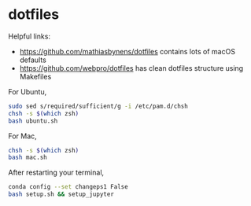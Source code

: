 # dotfiles

Helpful links:

- https://github.com/mathiasbynens/dotfiles contains lots of macOS defaults
- https://github.com/webpro/dotfiles has clean dotfiles structure using Makefiles

For Ubuntu,

```bash
sudo sed s/required/sufficient/g -i /etc/pam.d/chsh
chsh -s $(which zsh)
bash ubuntu.sh
```

For Mac,

```bash
chsh -s $(which zsh)
bash mac.sh
```

After restarting your terminal,

```bash
conda config --set changeps1 False
bash setup.sh && setup_jupyter
```
